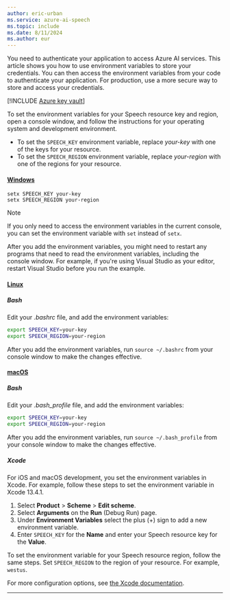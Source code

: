 ```yaml
---
author: eric-urban
ms.service: azure-ai-speech
ms.topic: include
ms.date: 8/11/2024
ms.author: eur
---
```


You need to authenticate your application to access Azure AI services. This article shows you how to use environment variables to store your credentials. You can then access the environment variables from your code to authenticate your application. For production, use a more secure way to store and access your credentials. 

[!INCLUDE [Azure key vault](~/reusable-content/ce-skilling/azure/includes/ai-services/security/microsoft-entra-id-akv.md)]

To set the environment variables for your Speech resource key and region, open a console window, and follow the instructions for your operating system and development environment.

- To set the `SPEECH_KEY` environment variable, replace *your-key* with one of the keys for your resource.
- To set the `SPEECH_REGION` environment variable, replace *your-region* with one of the regions for your resource.

#### [Windows](#tab/windows)

```console
setx SPEECH_KEY your-key
setx SPEECH_REGION your-region
```

> [!NOTE]
> If you only need to access the environment variables in the current console, you can set the environment variable with `set` instead of `setx`.

After you add the environment variables, you might need to restart any programs that need to read the environment variables, including the console window. For example, if you're using Visual Studio as your editor, restart Visual Studio before you run the example.

#### [Linux](#tab/linux)

##### Bash

Edit your *.bashrc* file, and add the environment variables:

```bash
export SPEECH_KEY=your-key
export SPEECH_REGION=your-region
```

After you add the environment variables, run `source ~/.bashrc` from your console window to make the changes effective.

#### [macOS](#tab/macos)

##### Bash

Edit your *.bash_profile* file, and add the environment variables:

```bash
export SPEECH_KEY=your-key
export SPEECH_REGION=your-region
```

After you add the environment variables, run `source ~/.bash_profile` from your console window to make the changes effective.

##### Xcode

For iOS and macOS development, you set the environment variables in Xcode. For example, follow these steps to set the environment variable in Xcode 13.4.1.

1. Select **Product** > **Scheme** > **Edit scheme**.
1. Select **Arguments** on the **Run** (Debug Run) page.
1. Under **Environment Variables** select the plus (+) sign to add a new environment variable.
1. Enter `SPEECH_KEY` for the **Name** and enter your Speech resource key for the **Value**.

To set the environment variable for your Speech resource region, follow the same steps. Set `SPEECH_REGION` to the region of your resource. For example, `westus`.

For more configuration options, see [the Xcode documentation](https://help.apple.com/xcode/#/dev745c5c974).

---
